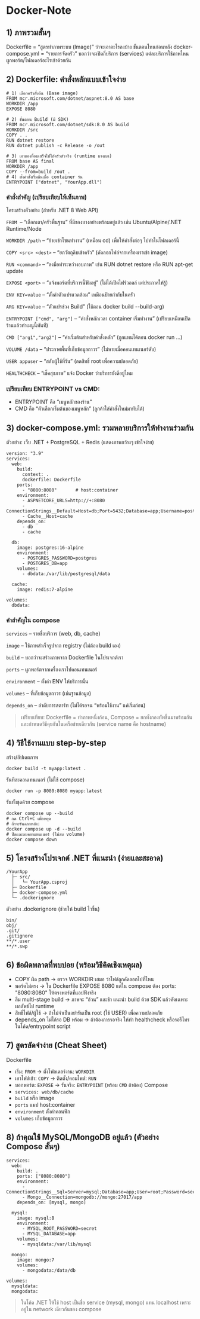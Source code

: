 # Docker-Note

## 1) ภาพรวมสั้นๆ
Dockerfile = “สูตรทำภาพระบบ (Image)” ว่าจะเอาอะไรลงบ้าง ขั้นตอนไหนก่อนหลัง
docker-compose.yml = “รายการจัดครัว” บอกว่าจะเปิดกี่บริการ (services) แต่ละบริการใช้ภาพไหน ผูกพอร์ต/โฟลเดอร์อะไรเข้าด้วยกัน

## 2) Dockerfile: คำสั่งหลักแบบเข้าใจง่าย
```
# 1) เลือกครัวตั้งต้น (Base image)
FROM mcr.microsoft.com/dotnet/aspnet:8.0 AS base
WORKDIR /app
EXPOSE 8080

# 2) ขั้นตอน Build (มี SDK)
FROM mcr.microsoft.com/dotnet/sdk:8.0 AS build
WORKDIR /src
COPY . .
RUN dotnet restore
RUN dotnet publish -c Release -o /out

# 3) เอาของที่อบเสร็จไปใส่ครัวตัวจริง (runtime บางเบา)
FROM base AS final
WORKDIR /app
COPY --from=build /out .
# 4) ตั้งคำสั่งเริ่มต้นเมื่อ container รัน
ENTRYPOINT ["dotnet", "YourApp.dll"]
```
### คำสั่งสำคัญ (เปรียบเทียบให้เห็นภาพ)

โครงสร้างตัวอย่าง (สำหรับ .NET 8 Web API)

`FROM` <image> – “เลือกเตา/ครัวพื้นฐาน” ที่มีของบางอย่างพร้อมอยู่แล้ว เช่น Ubuntu/Alpine/.NET Runtime/Node

`WORKDIR /path` – “ย้ายเข้าโซนทำงาน” (เหมือน cd) เพื่อให้คำสั่งต่อๆ ไปทำในโฟลเดอร์นี้

`COPY <src> <dest>` – “ยกวัตถุดิบเข้าครัว” (คัดลอกไฟล์จากเครื่องเราเข้า image)

`RUN <command>` – “ลงมือทำระหว่างอบภาพ” เช่น RUN dotnet restore หรือ RUN apt-get update

`EXPOSE <port>` – “แจ้งพอร์ตที่บริการนี้ฟังอยู่” (ไม่ได้เปิดไฟร์วอลล์ แค่ประกาศให้รู้)

`ENV KEY=value` – “ตั้งค่าตัวแปรแวดล้อม” เหมือนป้ายกำกับในครัว

`ARG KEY=value` – “ตัวแปรช่วง Build” (ใช้ตอน docker build --build-arg)

`ENTRYPOINT ["cmd", "arg"]` – “คำสั่งหลักเวลา container เริ่มทำงาน” (เปรียบเหมือนเปิดร้านแล้วทำเมนูนี้ทันที)

`CMD ["arg1","arg2"]` – “ค่าเริ่มต้นสำหรับคำสั่งหลัก” (ถูกแทนได้ตอน docker run ...)

`VOLUME /data` – “ประกาศพื้นที่เก็บข้อมูลถาวร” (ไม่หายเมื่อคอนเทนเนอร์ดับ)

`USER appuser` – “สลับผู้ใช้ที่รัน” (ลดสิทธิ์ root เพื่อความปลอดภัย)

`HEALTHCHECK` – “เช็คสุขภาพ” แจ้ง Docker ว่าบริการยังดีอยู่ไหม

### เปรียบเทียบ ENTRYPOINT vs CMD:

* ENTRYPOINT คือ “เมนูหลักของร้าน”
* CMD คือ “ตัวเลือกเริ่มต้นของเมนูหลัก” (ลูกค้าใส่คำสั่งใหม่มาทับได้)

## 3) docker-compose.yml: รวมหลายบริการให้ทำงานร่วมกัน
ตัวอย่าง: เว็บ .NET + PostgreSQL + Redis (แสดงภาพกว้างๆ เข้าใจง่าย)
```
version: "3.9"
services:
  web:
    build:
      context: .
      dockerfile: Dockerfile
    ports:
      - "8080:8080"       # host:container
    environment:
      - ASPNETCORE_URLS=http://+:8080
      - ConnectionStrings__Default=Host=db;Port=5432;Database=app;Username=postgres;Password=postgres
      - Cache__Host=cache
    depends_on:
      - db
      - cache

  db:
    image: postgres:16-alpine
    environment:
      - POSTGRES_PASSWORD=postgres
      - POSTGRES_DB=app
    volumes:
      - dbdata:/var/lib/postgresql/data

  cache:
    image: redis:7-alpine

volumes:
  dbdata:

```
### คำสำคัญใน compose
`services` – รายชื่อบริการ (web, db, cache)

`image` – ใช้ภาพสำเร็จรูปจาก registry (ไม่ต้อง build เอง)

`build` – บอกว่าจะสร้างภาพจาก Dockerfile ในโปรเจกต์เรา

`ports` – ผูกพอร์ตจากเครื่องเราไปคอนเทนเนอร์

`environment` – ตั้งค่า ENV ให้บริการนั้น

`volumes` – ที่เก็บข้อมูลถาวร (เช่นฐานข้อมูล)

`depends_on` – ลำดับการสตาร์ท (ไม่ได้รอจน “พร้อมใช้งาน” แค่เริ่มก่อน)

> เปรียบเทียบ: Dockerfile = ทำภาพหนึ่งก้อน, Compose = ยกทั้งกองทัพขึ้นมาพร้อมกัน และกำหนดวิธีคุยกันในเครือข่ายเดียวกัน (service name คือ hostname)

## 4) วิธีใช้งานแบบ step-by-step
สร้าง/อัปเดตภาพ
```
docker build -t myapp:latest .
```
รันทีละคอนเทนเนอร์ (ไม่ใช้ compose)
```
docker run -p 8080:8080 myapp:latest
```
รันทั้งชุดด้วย compose
```
docker compose up --build
# กด Ctrl+C เพื่อหยุด
# ถ้าจะรันฉากหลัง:
docker compose up -d --build
# ปิดและลบคอนเทนเนอร์ (ไม่ลบ volume)
docker compose down
```
## 5) โครงสร้างโปรเจกต์ .NET ที่แนะนำ (ง่ายและสะอาด)
```
/YourApp
  ├─ src/
  │   └─ YourApp.csproj
  ├─ Dockerfile
  ├─ docker-compose.yml
  └─ .dockerignore

```
ตัวอย่าง .dockerignore (ช่วยให้ build ไวขึ้น)
```
bin/
obj/
.git/
.gitignore
**/*.user
**/*.swp
```
## 6) ข้อผิดพลาดที่พบบ่อย (พร้อมวิธีคิดเชิงเหตุผล)
* COPY ผิด path → ตรวจ WORKDIR เสมอ ว่าไฟล์ถูกคัดลอกไปที่ไหน
* พอร์ตไม่ตรง → ใน Dockerfile EXPOSE 8080 แต่ใน compose ต้อง ports: "8080:8080" ให้ตรงพอร์ตที่แอปฟังจริง
* ลืม multi-stage build → ภาพจะ “อ้วน” และช้า แนะนำ build ด้วย SDK แล้วคัดเฉพาะผลลัพธ์ไป runtime
* สิทธิ์ไฟล์/ผู้ใช้ → ถ้าไม่จำเป็นอย่ารันเป็น root (ใช้ USER) เพื่อความปลอดภัย
* depends_on ไม่ได้รอ DB พร้อม → ถ้าต้องการรอจริง ให้ทำ healthcheck หรือรอรีไทรในโค้ด/entrypoint script

## 7) สูตรลัดจำง่าย (Cheat Sheet)
Dockerfile
* เริ่ม: `FROM` → ตั้งโฟลเดอร์งาน: `WORKDIR`
* เอาไฟล์เข้า: `COPY` → ติดตั้ง/คอมไพล์: `RUN`
* บอกพอร์ต: `EXPOSE` → รันจริง: `ENTRYPOINT` (พร้อม `CMD` ถ้าต้อง)
Compose
* `services: web/db/cache`
* `build` หรือ image
* `ports` แมป host:container
* `environment` ตั้งค่าคอนฟิก
* `volumes` เก็บข้อมูลถาวร

## 8) ถ้าคุณใช้ MySQL/MongoDB อยู่แล้ว (ตัวอย่าง Compose สั้นๆ)
```
services:
  web:
    build: .
    ports: ["8080:8080"]
    environment:
      - ConnectionStrings__Sql=Server=mysql;Database=app;User=root;Password=secret
      - Mongo__Connection=mongodb://mongo:27017/app
    depends_on: [mysql, mongo]

  mysql:
    image: mysql:8
    environment:
      - MYSQL_ROOT_PASSWORD=secret
      - MYSQL_DATABASE=app
    volumes:
      - mysqldata:/var/lib/mysql

  mongo:
    image: mongo:7
    volumes:
      - mongodata:/data/db

volumes:
  mysqldata:
  mongodata:
```
> ในโค้ด .NET ให้ใช้ host เป็นชื่อ service (mysql, mongo) แทน localhost เพราะอยู่ใน network เดียวกันของ compose
